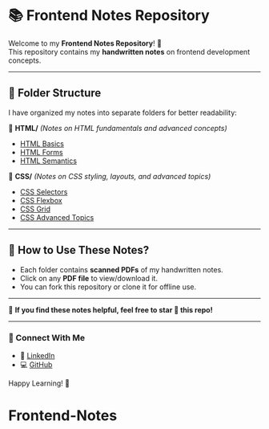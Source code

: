 # 📚 Frontend Notes Repository

Welcome to my **Frontend Notes Repository**! 🚀  
This repository contains my **handwritten notes** on frontend development concepts.

---

## 📂 Folder Structure

I have organized my notes into separate folders for better readability:

📁 **HTML/** _(Notes on HTML fundamentals and advanced concepts)_  
- [HTML Basics](./HTML/HTML-Basics.pdf)  
- [HTML Forms](./HTML/HTML-Forms.pdf)  
- [HTML Semantics](./HTML/HTML-Semantics.pdf)  

📁 **CSS/** _(Notes on CSS styling, layouts, and advanced topics)_  
- [CSS Selectors](./CSS/CSS-Selectors.pdf)  
- [CSS Flexbox](./CSS/CSS-Flexbox.pdf)  
- [CSS Grid](./CSS/CSS-Grid.pdf)  
- [CSS Advanced Topics](./CSS/CSS-Advanced-Topics.pdf) 

---

## 📌 How to Use These Notes?

- Each folder contains **scanned PDFs** of my handwritten notes.  
- Click on any **PDF file** to view/download it.  
- You can fork this repository or clone it for offline use.  

---

📌 **If you find these notes helpful, feel free to star 🌟 this repo!**  

---

### 📧 Connect With Me  

- 🔗 [LinkedIn](https://www.linkedin.com/in/reetugupta07)  
- 💻 [GitHub](https://github.com/ReetuGupta)  

Happy Learning! 🚀  
# Frontend-Notes

